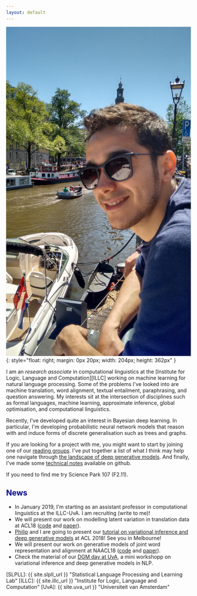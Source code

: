 ```yaml
---
layout: default
---
```



![wilker](/img/people/wilker4.jpg){: style="float: right; margin: 0px 20px; width: 204px; height: 362px" }

I am an *research associate* in computational linguistics at the [Institute for Logic, Language and Computation][ILLC] working on machine learning for natural language processing. Some of the problems I've looked into are machine translation, word alignment, textual entailment, paraphrasing, and question answering. 
My interests sit at the intersection of disciplines such as formal languages, machine learning, approximate inference, global optimisation, and computational linguistics.


Recently, I've developed quite an interest in Bayesian deep learning. In particular, I'm developing probabilistic neural network models that reason with and induce forms of discrete generalisation such as trees and graphs. 


If you are looking for a project with me, you might want to start by joining one of our [reading groups](events). I've put together a list of what I think may help one navigate through [the landscape of deep generative models](pages/landscape). And finally, I've made some [technical notes](//github.com/wilkeraziz/notes/tree/master/machine-learning) available on github.


If you need to find me try Science Park 107 (F2.11).

## <span style="color:darkblue">News </span>

* In January 2019, I'm starting as an assistant professor in computational linguistics at the ILLC-UvA. I am recruiting (write to me)!
* We will present our work on modelling latent variation in translation data at ACL18 ([code](//github.com/philschulz/stochastic-decoder) and [paper](//arxiv.org/pdf/1805.10844.pdf)).
* [Philip](//philipschulz.org) and I are going to present our [tutorial on variational inference and deep generative models](//github.com/philschulz/VITutorial) at ACL 2018! See you in Melbourne!
* We will present our work on generative models of joint word representation and alignment at NAACL18 ([code](//github.com/uva-slpl/embedalign) and [paper](//arxiv.org/pdf/1802.05883.pdf)).
* Check the material of our [DGM day at UvA](//uva-slpl.github.io/dgmday), a mini workshopp on variational inference and deep generative models in NLP.


[SLPLL]: {{ site.slpll_url }} "Statistical Language Processing and Learning Lab"
[ILLC]: {{ site.illc_url }} "Institute for Logic, Language and Computation"
[UvA]: {{ site.uva_url }} "Universiteit van Amsterdam"
